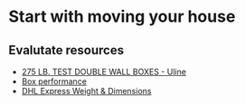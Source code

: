 # Start with moving your house
## Evalutate resources
- [275 LB. TEST DOUBLE WALL BOXES - Uline](https://www.uline.com/BL_418/275-Lb-Test-Double-Wall-Boxes)
- [Box performance](http://www.richbox.com/about_boxes/box_performance.asp)
- [DHL Express Weight & Dimensions](https://www.dhl.com/content/dam/downloads/g0/express/shipping/weights_and_dimensions/weights_and_dimensions_en_lm.pdf)